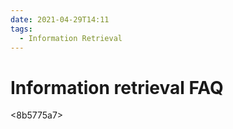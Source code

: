 ```yaml
---
date: 2021-04-29T14:11
tags: 
  - Information Retrieval
---
```


# Information retrieval FAQ

<8b5775a7>
